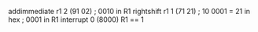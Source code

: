 addimmediate r1 2 (91 02) 		; 0010 in R1
rightshift r1 1 (71 21) ; 10 0001 = 21 in hex ; 0001 in R1
interrupt 0 (8000)
R1 == 1